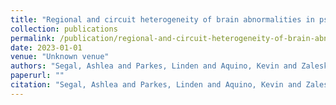 ```yaml
---
title: "Regional and circuit heterogeneity of brain abnormalities in psychiatric disorders"
collection: publications
permalink: /publication/regional-and-circuit-heterogeneity-of-brain-abnormalities-in-psychiatric-disorders
date: 2023-01-01
venue: "Unknown venue"
authors: "Segal, Ashlea and Parkes, Linden and Aquino, Kevin and Zalesky, Andrew and Harrison, Ben J and Tiego, Jeggan and Yucel, Murat and Braganza, Leah and Suo, Chao and Bellgrove, Mark and others"
paperurl: ""
citation: "Segal, Ashlea and Parkes, Linden and Aquino, Kevin and Zalesky, Andrew and Harrison, Ben J and Tiego, Jeggan and Yucel, Murat and Braganza, Leah and Suo, Chao and Bellgrove, Mark and others (2023). Regional and circuit heterogeneity of brain abnormalities in psychiatric disorders. Unknown venue."
---
```

